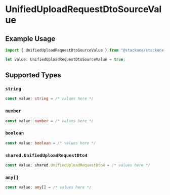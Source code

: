 # UnifiedUploadRequestDtoSourceValue

## Example Usage

```typescript
import { UnifiedUploadRequestDtoSourceValue } from "@stackone/stackone-client-ts/sdk/models/shared";

let value: UnifiedUploadRequestDtoSourceValue = true;
```

## Supported Types

### `string`

```typescript
const value: string = /* values here */
```

### `number`

```typescript
const value: number = /* values here */
```

### `boolean`

```typescript
const value: boolean = /* values here */
```

### `shared.UnifiedUploadRequestDto4`

```typescript
const value: shared.UnifiedUploadRequestDto4 = /* values here */
```

### `any[]`

```typescript
const value: any[] = /* values here */
```

